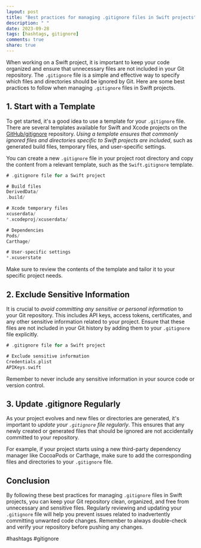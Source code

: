 ```yaml
---
layout: post
title: "Best practices for managing .gitignore files in Swift projects"
description: " "
date: 2023-09-28
tags: [hashtags, gitignore]
comments: true
share: true
---
```


When working on a Swift project, it is important to keep your code organized and ensure that unnecessary files are not included in your Git repository. The `.gitignore` file is a simple and effective way to specify which files and directories should be ignored by Git. Here are some best practices to follow when managing `.gitignore` files in Swift projects.

## 1. Start with a Template

To get started, it's a good idea to use a template for your `.gitignore` file. There are several templates available for Swift and Xcode projects on the [GitHub/gitignore](https://github.com/github/gitignore) repository. *Using a template ensures that commonly ignored files and directories specific to Swift projects are included*, such as generated build files, temporary files, and user-specific settings.

You can create a new `.gitignore` file in your project root directory and copy the content from a relevant template, such as the `Swift.gitignore` template.

```swift
# .gitignore file for a Swift project

# Build files
DerivedData/
.build/

# Xcode temporary files
xcuserdata/
*.xcodeproj/xcuserdata/

# Dependencies
Pods/
Carthage/

# User-specific settings
*.xcuserstate
```

Make sure to review the contents of the template and tailor it to your specific project needs.

## 2. Exclude Sensitive Information

It is crucial to *avoid committing any sensitive or personal information* to your Git repository. This includes API keys, access tokens, certificates, and any other sensitive information related to your project. Ensure that these files are not included in your Git history by adding them to your `.gitignore` file explicitly.

```swift
# .gitignore file for a Swift project

# Exclude sensitive information
Credentials.plist
APIKeys.swift
```

Remember to never include any sensitive information in your source code or version control.

## 3. Update .gitignore Regularly

As your project evolves and new files or directories are generated, it's important to *update your `.gitignore` file regularly*. This ensures that any newly created or generated files that should be ignored are not accidentally committed to your repository.

For example, if your project starts using a new third-party dependency manager like CocoaPods or Carthage, make sure to add the corresponding files and directories to your `.gitignore` file.

## Conclusion

By following these best practices for managing `.gitignore` files in Swift projects, you can keep your Git repository clean, organized, and free from unnecessary and sensitive files. Regularly reviewing and updating your `.gitignore` file will help you prevent issues related to inadvertently committing unwanted code changes. Remember to always double-check and verify your repository before pushing any changes.

#hashtags #gitignore
